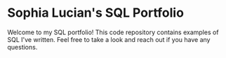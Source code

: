 # Sophia Lucian's SQL Portfolio

Welcome to my SQL portfolio! This code repository contains examples of SQL I've written. Feel free to take a look and reach out if you have any questions.
